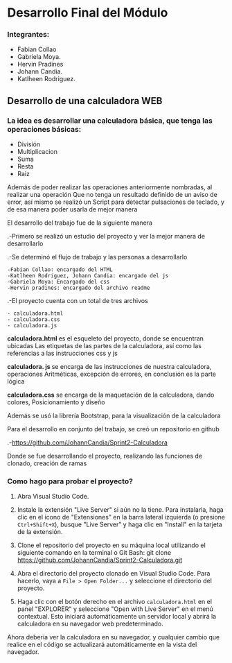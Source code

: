 <h1>Desarrollo Final del Módulo</h1>



<h3>Integrantes:</h3>
<ul>
	<li> Fabian Collao</li>
	<li> Gabriela Moya. </li>
	<li>Hervin Pradines </li>
	<li>Johann Candia.</li>
	<li> Katlheen Rodriguez. </li>

	
</ul>
<h2>Desarrollo de una calculadora WEB</h2>

<h3>La idea es desarrollar una calculadora básica, que tenga las operaciones básicas:</h3>
<ul>
<li>División</li>
<li>Multiplicacion</li>
<li>Suma</li>
<li>Resta</li>
<li>Raiz</li>
</ul>

Además de poder realizar las operaciones anteriormente nombradas, al realizar una operación 
Que no tenga un resultado definido de un aviso de error, así mismo se realizó un
Script para detectar pulsaciones de teclado, y de esa manera poder usarla de mejor manera

El desarrollo del trabajo fue de la siguiente manera

<p>.-Primero se realizó un estudio del proyecto y ver la mejor manera de desarrollarlo</p>
<p>.-Se determinó el flujo de trabajo y las personas a desarrollarlo</p>
	
	-Fabian Collao: encargado del HTML
	-Katlheen Rodriguez, Johann Candia: encargado del js
	-Gabriela Moya: Encargado del css
	-Hervin pradines: encargado del archivo readme

.-El proyecto cuenta con un total de tres archivos

	- calculadora.html
	- calculadora.css
	- calculadora.js



<p><strong> calculadora.html </strong> es el esqueleto del proyecto, donde se encuentran ubicadas 
Las etiquetas de las partes de la calculadora, así como las referencias a las instrucciones
css y js </p>

<p>	<strong>calculadora. js </strong> se encarga de las instrucciones de nuestra calculadora, operaciones 
Aritméticas, excepción de errores, en conclusión es la parte lógica</p>

<p><strong>	calculadora.css</strong> se encarga de la maquetación de la calculadora, dando colores,
Posicionamiento y diseño </p>

Además se usó la librería Bootstrap, para la visualización de la calculadora

Para el desarrollo en conjunto del trabajo, se creó un repositorio en github

.-https://github.com/JohannCandia/Sprint2-Calculadora

Donde se fue desarrollando el proyecto, realizando las funciones de clonado, creación
de ramas


<h3> Como hago para probar el proyecto? </h3> 

1. Abra Visual Studio Code.

2. Instale la extensión "Live Server" si aún no la tiene. Para instalarla, haga clic en el ícono de "Extensiones" en la barra lateral izquierda (o presione `Ctrl+Shift+X`), busque "Live Server" y haga clic en "Install" en la tarjeta de la extensión.

3. Clone el repositorio del proyecto en su máquina local utilizando el siguiente comando en la terminal o Git Bash:
git clone https://github.com/JohannCandia/Sprint2-Calculadora.git

4. Abra el directorio del proyecto clonado en Visual Studio Code. Para hacerlo, vaya a `File > Open Folder...` y seleccione el directorio del proyecto.


5. Haga clic con el botón derecho en el archivo `calculadora.html` en el panel "EXPLORER" y seleccione "Open with Live Server" en el menú contextual. Esto iniciará automáticamente un servidor local y abrirá la calculadora en su navegador web predeterminado.

Ahora debería ver la calculadora en su navegador, y cualquier cambio que realice en el código se actualizará automáticamente en la vista del navegador.

